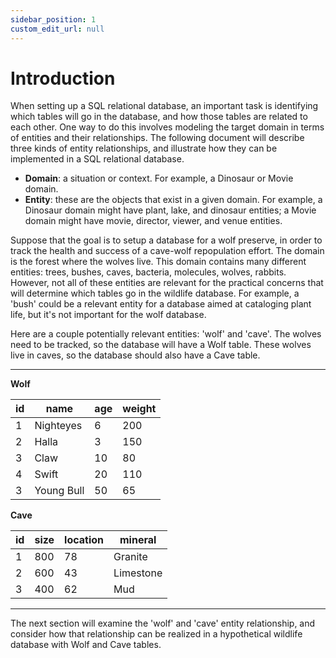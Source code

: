 ```yaml
---
sidebar_position: 1
custom_edit_url: null
---
```


# Introduction

When setting up a SQL relational database, an important task is identifying which tables will go in the database, and how those tables are related to each other. One way to do this involves modeling the target domain in terms of entities and their relationships. The following document will describe three kinds of entity relationships, and illustrate how they can be implemented in a SQL relational database.  

- **Domain**: a situation or context. For example, a Dinosaur or Movie domain.        
- **Entity**: these are the objects that exist in a given domain. For example, a Dinosaur domain might have plant, lake, and dinosaur entities; a Movie domain might have movie, director, viewer, and venue entities.

Suppose that the goal is to setup a database for a wolf preserve, in order to track the health and success of a cave-wolf repopulation effort. The domain is the forest where the wolves live. This domain contains many different entities: trees, bushes, caves, bacteria, molecules, wolves, rabbits. However, not all of these entities are relevant for the practical concerns that will determine which tables go in the wildlife database. For example, a 'bush' could be a relevant entity for a database aimed at cataloging plant life, but it's not important for the wolf database.

Here are a couple potentially relevant entities: 'wolf' and 'cave'. The wolves need to be tracked, so the database will have a Wolf table. These wolves live in caves, so the database should also have a Cave table. 

---

**Wolf**

| id | name       | age | weight |
|----|------------|-----|--------|
| 1  | Nighteyes  | 6   | 200    |
| 2  | Halla      | 3   | 150    |
| 3  | Claw       | 10  | 80     |
| 4  | Swift      | 20  | 110    |
| 3  | Young Bull | 50  | 65    |

**Cave**

| id | size      | location | mineral   |
|----|-----------|----------|-----------|
| 1  | 800       | 78       | Granite   |
| 2  | 600       | 43       | Limestone |
| 3  | 400       | 62       | Mud       |

---

The next section will examine the 'wolf' and 'cave' entity relationship, and consider how that relationship can be realized in a hypothetical wildlife database with Wolf and Cave tables.  

